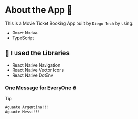# About the App 📱

This is a Movie Ticket Booking App built by `Diego Tech` by using:

- React Native
- TypeScript

## 🚀 I used the Libraries

- React Native Navigation
- React Native Vector Icons
- React Native DotEnv

### One Message for EveryOne 🔥

> [!TIP]
> ```bash
> Aguante Argentina!!!
> Aguante Messi!!!
> ```